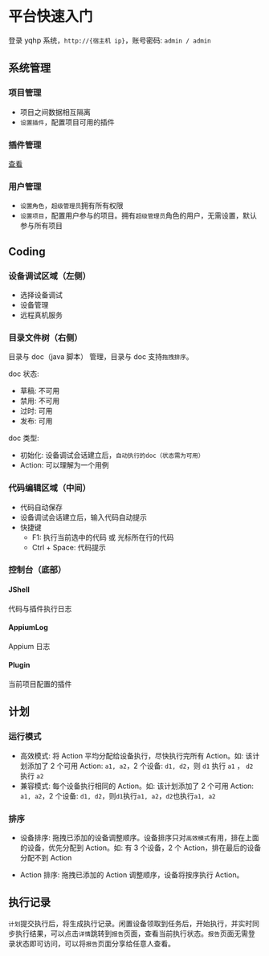 # 平台快速入门

登录 yqhp 系统，`http://{宿主机 ip}`，账号密码: `admin / admin`

## 系统管理

### 项目管理

- 项目之间数据相互隔离
- `设置插件`，配置项目可用的插件

### 插件管理

[查看](/guide/plugins)

### 用户管理

- `设置角色`，`超级管理员`拥有所有权限
- `设置项目`，配置用户参与的项目。拥有`超级管理员`角色的用户，无需设置，默认参与所有项目

## Coding

### 设备调试区域（左侧）

- 选择设备调试
- 设备管理
- 远程真机服务

### 目录文件树（右侧）

目录与 doc（java 脚本） 管理，目录与 doc 支持`拖拽排序`。

doc 状态:

- 草稿: 不可用
- 禁用: 不可用
- 过时: 可用
- 发布: 可用

doc 类型:

- 初始化: 设备调试会话建立后，`自动执行的doc（状态需为可用）`
- Action: 可以理解为一个用例

### 代码编辑区域（中间）

- 代码自动保存
- 设备调试会话建立后，输入代码自动提示
- 快捷键
  - F1: 执行当前选中的代码 或 光标所在行的代码
  - Ctrl + Space: 代码提示

### 控制台（底部）

#### JShell

代码与插件执行日志

#### AppiumLog

Appium 日志

#### Plugin

当前项目配置的插件

## 计划

### 运行模式

- 高效模式: 将 Action 平均分配给设备执行，尽快执行完所有 Action。如: 该计划添加了 2 个可用 Action: `a1, a2`，2 个设备: `d1, d2`，则 `d1` 执行 `a1` ， `d2` 执行 `a2`
- 兼容模式: 每个设备执行相同的 Action。如: 该计划添加了 2 个可用 Action: `a1, a2`，2 个设备: `d1, d2`，则`d1`执行`a1, a2`，`d2`也执行`a1, a2`

### 排序

- 设备排序: 拖拽已添加的设备调整顺序。设备排序只对`高效模式`有用，排在上面的设备，优先分配到 Action。如: 有 3 个设备，2 个 Action，排在最后的设备分配不到 Action

- Action 排序: 拖拽已添加的 Action 调整顺序，设备将按序执行 Action。

## 执行记录

`计划`提交执行后，将生成执行记录。闲置设备领取到任务后，开始执行，并实时同步执行结果，可以点击`详情`跳转到`报告`页面，查看当前执行状态。`报告`页面无需登录状态即可访问，可以将`报告`页面分享给任意人查看。

